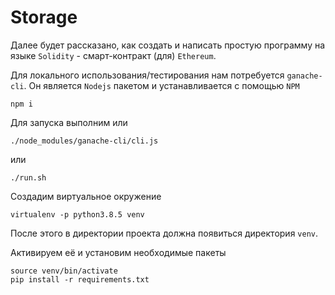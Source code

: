# Storage

Далее будет рассказано, как создать и написать простую программу на языке `Solidity` - cмарт-контракт (для) `Ethereum`.

Для локального использования/тестирования нам потребуется `ganache-cli`. Он является `Nodejs` пакетом и устанавливается с помощью `NPM`
```
npm i
```
Для запуска выполним или
```
./node_modules/ganache-cli/cli.js
```
или
```
./run.sh
```
Создадим виртуальное окружение
```
virtualenv -p python3.8.5 venv
```
После этого в директории проекта должна появиться директория `venv`.

Активируем её и установим необходимые пакеты
```
source venv/bin/activate
pip install -r requirements.txt
```